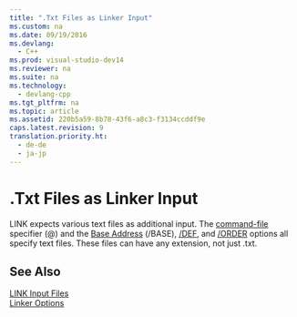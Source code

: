 ```yaml
---
title: ".Txt Files as Linker Input"
ms.custom: na
ms.date: 09/19/2016
ms.devlang: 
  - C++
ms.prod: visual-studio-dev14
ms.reviewer: na
ms.suite: na
ms.technology: 
  - devlang-cpp
ms.tgt_pltfrm: na
ms.topic: article
ms.assetid: 220b5a59-8b78-43f6-a8c3-f3134ccddf9e
caps.latest.revision: 9
translation.priority.ht: 
  - de-de
  - ja-jp
---
```

# .Txt Files as Linker Input
LINK expects various text files as additional input. The [command-file](../vs140/LINK-Command-Files.md) specifier (@) and the [Base Address](../Topic/-BASE%20\(Base%20Address\).md) (/BASE), [/DEF](../vs140/-DEF--Specify-Module-Definition-File-.md), and [/ORDER](../vs140/-ORDER--Put-Functions-in-Order-.md) options all specify text files. These files can have any extension, not just .txt.  
  
## See Also  
 [LINK Input Files](../vs140/LINK-Input-Files.md)   
 [Linker Options](../Topic/Linker%20Options.md)